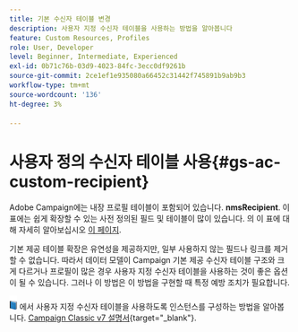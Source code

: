 ```yaml
---
title: 기본 수신자 테이블 변경
description: 사용자 지정 수신자 테이블을 사용하는 방법을 알아봅니다
feature: Custom Resources, Profiles
role: User, Developer
level: Beginner, Intermediate, Experienced
exl-id: 0b71c76b-03d9-4023-84fc-3ecc0df9261b
source-git-commit: 2ce1ef1e935080a66452c31442f745891b9ab9b3
workflow-type: tm+mt
source-wordcount: '136'
ht-degree: 3%

---
```


# 사용자 정의 수신자 테이블 사용{#gs-ac-custom-recipient}

Adobe Campaign에는 내장 프로필 테이블이 포함되어 있습니다. **nmsRecipient**. 이 표에는 쉽게 확장할 수 있는 사전 정의된 필드 및 테이블이 많이 있습니다. 의 이 표에 대해 자세히 알아보십시오 [이 페이지](datamodel.md#ootb-profiles).

기본 제공 테이블 확장은 유연성을 제공하지만, 일부 사용하지 않는 필드나 링크를 제거할 수 없습니다. 따라서 데이터 모델이 Campaign 기본 제공 수신자 테이블 구조와 크게 다르거나 프로필이 많은 경우 사용자 지정 수신자 테이블을 사용하는 것이 좋은 옵션이 될 수 있습니다.  그러나 이 방법은 이 방법을 구현할 때 특정 예방 조치가 필요합니다.

![](../assets/do-not-localize/book.png) 에서 사용자 지정 수신자 테이블을 사용하도록 인스턴스를 구성하는 방법을 알아봅니다. [Campaign Classic v7 설명서](https://experienceleague.adobe.com/docs/campaign-classic/using/configuring-campaign-classic/use-a-custom-recipient-table/about-custom-recipient-table.html){target=&quot;_blank&quot;}.